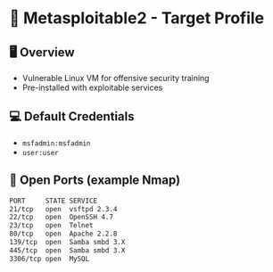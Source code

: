 # 🧟 Metasploitable2 - Target Profile

## 🖥️ Overview
- Vulnerable Linux VM for offensive security training
- Pre-installed with exploitable services

## 💻 Default Credentials
- `msfadmin:msfadmin`
- `user:user`

## 🔌 Open Ports (example Nmap)
```bash
PORT     STATE SERVICE
21/tcp   open  vsftpd 2.3.4
22/tcp   open  OpenSSH 4.7
23/tcp   open  Telnet
80/tcp   open  Apache 2.2.8
139/tcp  open  Samba smbd 3.X
445/tcp  open  Samba smbd 3.X
3306/tcp open  MySQL
